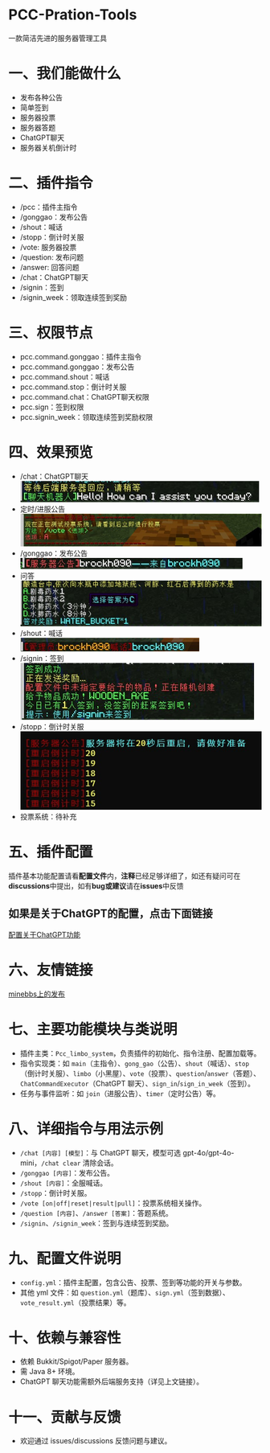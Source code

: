 # PCC-Pration-Tools
一款简洁先进的服务器管理工具
# 一、我们能做什么
- 发布各种公告​
- 简单签到​
- 服务器投票​
- 服务器答题​
- ChatGPT聊天​
- 服务器关机倒计时​
# 二、插件指令
- /pcc：插件主指令
- /gonggao：发布公告
- /shout：喊话
- /stopp：倒计时关服
- /vote: 服务器投票
- /question: 发布问题
- /answer: 回答问题
- /chat：ChatGPT聊天
- /signin：签到
- /signin_week：领取连续签到奖励
# 三、权限节点
- pcc.command.gonggao：插件主指令
- pcc.command.gonggao：发布公告
- pcc.command.shout：喊话
- pcc.command.stop：倒计时关服
- pcc.command.chat：ChatGPT聊天权限
- pcc.sign：签到权限
- pcc.signin_week：领取连续签到奖励权限
 # 四、效果预览
- /chat：ChatGPT聊天​\
![gpt](docs/images/chat.jpg)
- 定时/进服公告​\
![gg](docs/images/gg.jpg)
- /gonggao：发布公告​\
![gonggao](docs/images/gonggao.jpg)
- 问答​\
![question](docs/images/question.jpg)
- /shout：喊话​\
![shout](docs/images/shout.jpg)
- /signin：签到​\
![signin](docs/images/signin.jpg)
- /stopp：倒计时关服​\
![stop](docs/images/stopp.jpg)
- 投票系统：待补充
# 五、插件配置
插件基本功能配置请看**配置文件**内，**注释**已经足够详细了，如还有疑问可在**discussions**中提出，如有**bug或建议**请在**issues**中反馈
## 如果是关于ChatGPT的配置，点击下面链接
[配置关于ChatGPT功能](https://github.com/73410/PCC-Pration-Tools-GPT-Sever)
# 六、友情链接
[minebbs上的发布](https://www.minebbs.com/resources/pration-tools.8036/)
# 七、主要功能模块与类说明
- 插件主类：`Pcc_limbo_system`，负责插件的初始化、指令注册、配置加载等。
- 指令实现类：如 `main`（主指令）、`gong_gao`（公告）、`shout`（喊话）、`stop`（倒计时关服）、`limbo`（小黑屋）、`vote`（投票）、`question`/`answer`（答题）、`ChatCommandExecutor`（ChatGPT 聊天）、`sign_in`/`sign_in_week`（签到）。
- 任务与事件监听：如 `join`（进服公告）、`timer`（定时公告）等。

# 八、详细指令与用法示例
- `/chat [内容] [模型]`：与 ChatGPT 聊天，模型可选 gpt-4o/gpt-4o-mini，`/chat clear` 清除会话。
- `/gonggao [内容]`：发布公告。
- `/shout [内容]`：全服喊话。
- `/stopp`：倒计时关服。
- `/vote [on|off|reset|result|pull]`：投票系统相关操作。
- `/question [内容]`、`/answer [答案]`：答题系统。
- `/signin`、`/signin_week`：签到与连续签到奖励。

# 九、配置文件说明
- `config.yml`：插件主配置，包含公告、投票、签到等功能的开关与参数。
- 其他 yml 文件：如 `question.yml`（题库）、`sign.yml`（签到数据）、`vote_result.yml`（投票结果）等。

# 十、依赖与兼容性
- 依赖 Bukkit/Spigot/Paper 服务器。
- 需 Java 8+ 环境。
- ChatGPT 聊天功能需额外后端服务支持（详见上文链接）。

# 十一、贡献与反馈
- 欢迎通过 issues/discussions 反馈问题与建议。
